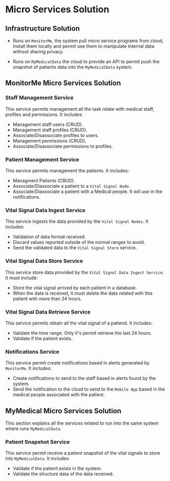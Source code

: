 # Micro Services Solution

## Infrastructure Solution

- Runs on `MonitorMe`, the system pull micro service programs from cloud, install them locally and permit use them to manipulate internal data without sharing privacy.

- Runs on `MyMedicalData` the cloud to provide an API to permit push the snapshot of patients data into the `MyMedicalData` system.

## MonitorMe Micro Services Solution

### Staff Management Service

This service permits management all the task relate with medical staff, profiles and permissions. It includes:

- Management staff users (CRUD).
- Management staff profiles (CRUD).
- Associate/Disassociate profiles to users.
- Management permissions (CRUD).
- Associate/Disassociate permissions to profiles.

### Patient Management Service

This service permits management the patients. It includes:

- Managment Patients (CRUD).
- Associate/Diassociate a patient to a `Vital Signal Node`.
- Associate/Diassociate a patient with a Medical people. It will use in the notifications.

### Vital Signal Data Ingest Service

This service ingests the data provided by the `Vital Signal Nodes`. It includes:

- Validation of data format received.
- Discard values reported outside of the normal ranges to avoid.
- Send the validated data to the `Vital Signal Store` service.

### Vital Signal Data Store Service

This service store data provided by the `Vital Signal Data Ingest Service`. It must include:

- Store the vital signal arrived by each patient in a database.
- When the data is received, it must delete the data related with this patient with more than 24 hours.

### Vital Signal Data Retrieve Service

This service permits obtain all the vital signal of a patiend. It includes:

- Validate the time range. Only it's permit retrieve the last 24 hours.
- Validate if the patient exists.

### Notifications Service

This service permit create notifications based in alerts generated by `MonitorMe`. It includes:

- Create notifications to send to the staff based in alerts found by the system.
- Send the notification to the cloud to send to the `Mobile App` based in the medical people associated with the patient.

## MyMedical Micro Services Solution

This section explains all the services related to run into the same system where runs `MyMedicalData`.

### Patient Snapshot Service

This service permit receive a patient snapshot of the vital signals to store into `MyMedicalData`. It includes:

- Validate if the patient exists in the system.
- Validate the structure data of the data received.